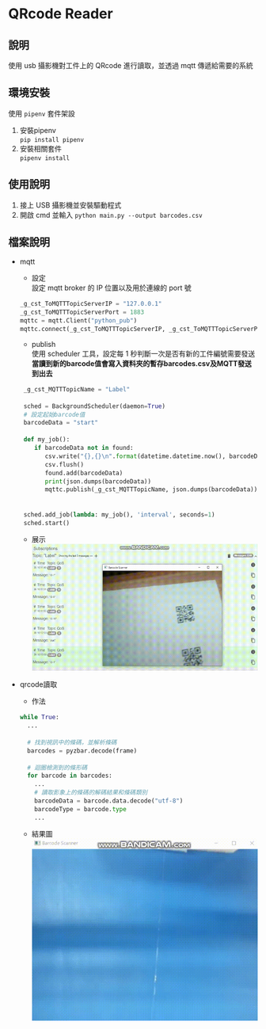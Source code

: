 # QRcode Reader

## 說明

使用 usb 攝影機對工件上的 QRcode 進行讀取，並透過 mqtt 傳遞給需要的系統

## 環境安裝
使用 `pipenv` 套件架設
1. 安裝pipenv\
`pip install pipenv`
2. 安裝相關套件\
`pipenv install`

## 使用說明

1. 接上 USB 攝影機並安裝驅動程式
2. 開啟 cmd 並輸入 `python main.py --output barcodes.csv`


## 檔案說明

- mqtt

  - 設定\
    設定 mqtt broker 的 IP 位置以及用於連線的 port 號

  ```python
  _g_cst_ToMQTTTopicServerIP = "127.0.0.1"
  _g_cst_ToMQTTTopicServerPort = 1883
  mqttc = mqtt.Client("python_pub")
  mqttc.connect(_g_cst_ToMQTTTopicServerIP, _g_cst_ToMQTTTopicServerPort)
  ```

  - publish\
    使用 scheduler 工具，設定每 1 秒判斷一次是否有新的工件編號需要發送\
    **當讀到新的barcode值會寫入資料夾的暫存barcodes.csv及MQTT發送到出去**

  ```python
   _g_cst_MQTTTopicName = "Label"

   sched = BackgroundScheduler(daemon=True)
   # 設定起始barcode值
   barcodeData = "start"

   def my_job():
      if barcodeData not in found:
         csv.write("{},{}\n".format(datetime.datetime.now(), barcodeData))
         csv.flush()
         found.add(barcodeData)
         print(json.dumps(barcodeData))
         mqttc.publish(_g_cst_MQTTTopicName, json.dumps(barcodeData))


   sched.add_job(lambda: my_job(), 'interval', seconds=1)
   sched.start()
  ```
  - 展示\
  ![qrcode_mqtt](/QRcode_reader/img/qrcode_mqtt.gif)

- qrcode讀取  
  - 作法
  ```python
  while True:
    ...

    # 找到視訊中的條碼，並解析條碼
    barcodes = pyzbar.decode(frame)

    # 迴圈檢測到的條形碼
    for barcode in barcodes:
      ...
      # 讀取影象上的條碼的解碼結果和條碼類別
      barcodeData = barcode.data.decode("utf-8")
      barcodeType = barcode.type
      ...
  ```
  - 結果圖\
  ![qrcode_detect](/QRcode_reader/img/qrcode_detect.gif)
